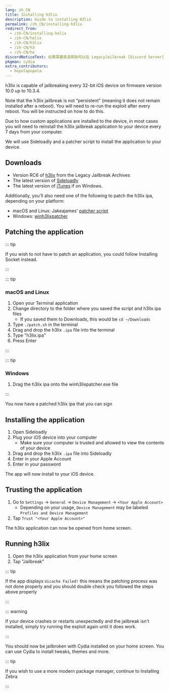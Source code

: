 ```yaml
---
lang: zh_CN
title: Installing h3lix
description: Guide to installing H3lix
permalink: /zh_CN/installing-h3lix
redirect_from:
  - /zh-CN/installing-helix
  - /zh-CN/helix
  - /zh-CN/h3lix
  - /zh-CN/h3
  - /zh-CN/he
discordNoticeText: 如果需要英语帮助可以在 LegacyJailbreak [Discord Server](http://discord.legacyjailbreak.com/) 上提问。
pkgman: cydia
extra_contributors:
  - hopolapopola
---
```


h3lix is capable of jailbreaking every 32-bit iOS device on firmware version 10.0 up to 10.3.4.

Note that the h3lix jailbreak is not “persistent” (meaning it does not remain installed after a reboot). You will need to re-run the exploit after every reboot. You will be instructed on how to do this.

Due to how custom applications are installed to the device, in most cases you will need to reinstall the h3lix jailbreak application to your device every 7 days from your computer.

We will use Sideloadly and a patcher script to install the application to your device.

## Downloads

- Version RC6 of [h3lix](https://mega.nz/folder/k4FAXCIB#Fk7pxs6ikYzL3YBvAGX5ig/file/UgV1HAJT) from the Legacy Jailbreak Archives
- The latest version of [Sideloadly](https://sideloadly.io/)
- The latest version of [iTunes](https://www.apple.com/itunes/download/win64) if on Windows.

Additionally, you'll also need one of the following to patch the h3lix ipa, depending on your platform:

- macOS and Linux: Jakeajames' [patcher script](https://gist.github.com/jakeajames/b44d8db345769a7149e97f5e155b3d46)
- Windows: [winh3lixpatcher](https://github.com/kawaiizenbo/winh3lixpatcher/releases)

## Patching the application

::: tip

If you wish to not have to patch an application, you could follow <router-link to="/installing-socket">Installing Socket</router-link> instead.

:::

::: tip

### macOS and Linux

1. Open your Terminal application
1. Change directory to the folder where you saved the script and h3lix.ipa files
   - If you saved them to Downloads, this would be `cd ~/Downloads`
1. Type `./patch.sh` in the terminal
1. Drag and drop the h3lix `.ipa` file into the terminal
1. Type "h3lix.ipa"
1. Press Enter

:::

::: tip

### Windows

1. Drag the h3lix ipa onto the winh3lixpatcher.exe file

:::

You now have a patched h3lix ipa that you can sign

## Installing the application

1. Open Sideloadly
1. Plug your iOS device into your computer
    - Make sure your computer is trusted and allowed to view the contents of your device
1. Drag and drop the h3lix `.ipa` file into Sideloadly
1. Enter in your Apple Account
1. Enter in your password

The app will now install to your iOS device.

## Trusting the application

1. Go to `Settings` -> `General` -> `Device Management` -> `<Your Apple Account>`
    - Depending on your usage, `Device Management` may be labeled `Profiles and Device Management`
1. Tap `Trust "<Your Apple Account>"`

The h3lix application can now be opened from home screen.

## Running h3lix

1. Open the h3lix application from your home screen
1. Tap "Jailbreak"

::: tip

If the app displays `Uicache Failed!` this means the patching process was not done properly and you should double check you followed the steps above properly

:::

::: warning

If your device crashes or restarts unexpectedly and the jailbreak isn't installed, simply try running the exploit again until it does work.

:::

You should now be jailbroken with Cydia installed on your home screen. You can use Cydia to install <router-link to="/faq/#what-are-tweaks">tweaks</router-link>, themes and more.

::: tip

If you wish to use a more modern package manager, continue to <router-link to="/installing-zebra">Installing Zebra</router-link>

:::